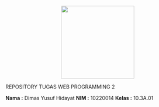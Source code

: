<p align="center"><a href="https://bsi.ac.id" target="_blank"><img src="https://pbs.twimg.com/media/DpNiWO7UcAUQKEq.png" width="200"></a></p>
<p>REPOSITORY TUGAS WEB PROGRAMMING 2</p>


**Nama  :** Dimas Yusuf Hidayat
**NIM   :** 10220014
**Kelas :** 10.3A.01



